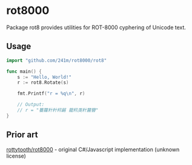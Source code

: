 # rot8000

Package rot8 provides utilities for ROT-8000 cyphering of Unicode text.

## Usage

```go
import "github.com/241m/rot8000/rot8"

func main() {
	s := "Hello, World!"
	r := rot8.Rotate(s)

	fmt.Printf("r = %q\n", r)

	// Output:
	// r = "籑籮籵籵籸簵 籠籸类籵籭簪"
}
```

## Prior art

[rottytooth/rot8000](https://github.com/rottytooth/rot8000) - original
C#/Javascript implementation (unknown license)
